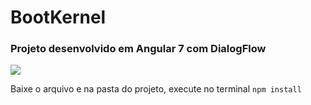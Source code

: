 # BootKernel


### Projeto desenvolvido em Angular 7 com DialogFlow 

[![](https://cdn-images-1.medium.com/max/800/0*KHLiJyA5vxzlERXW)](https://cdn-images-1.medium.com/max/800/0*KHLiJyA5vxzlERXW)







Baixe o arquivo e na pasta do projeto, execute no terminal
`npm install`


